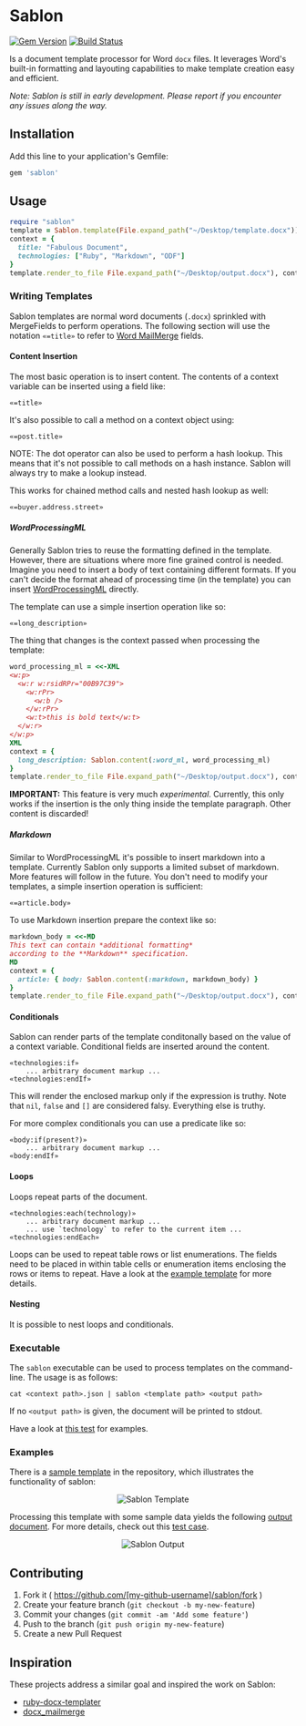 # Sablon

[![Gem Version](https://badge.fury.io/rb/sablon.svg)](http://badge.fury.io/rb/sablon) [![Build Status](https://travis-ci.org/senny/sablon.svg?branch=master)](https://travis-ci.org/senny/sablon)

Is a document template processor for Word `docx` files. It leverages Word's
built-in formatting and layouting capabilities to make template creation easy
and efficient.

*Note: Sablon is still in early development. Please report if you encounter any issues along the way.*

## Installation

Add this line to your application's Gemfile:

```ruby
gem 'sablon'
```


## Usage

```ruby
require "sablon"
template = Sablon.template(File.expand_path("~/Desktop/template.docx"))
context = {
  title: "Fabulous Document",
  technologies: ["Ruby", "Markdown", "ODF"]
}
template.render_to_file File.expand_path("~/Desktop/output.docx"), context
```


### Writing Templates

Sablon templates are normal word documents (`.docx`) sprinkled with MergeFields
to perform operations. The following section will use the notation `«=title»` to
refer to [Word MailMerge](http://en.wikipedia.org/wiki/Mail_merge) fields.

#### Content Insertion

The most basic operation is to insert content. The contents of a context
variable can be inserted using a field like:

```
«=title»
```

It's also possible to call a method on a context object using:

```
«=post.title»
```

NOTE: The dot operator can also be used to perform a hash lookup.
This means that it's not possible to call methods on a hash instance.
Sablon will always try to make a lookup instead.

This works for chained method calls and nested hash lookup as well:

```
«=buyer.address.street»
```

##### WordProcessingML

Generally Sablon tries to reuse the formatting defined in the template. However,
there are situations where more fine grained control is needed. Imagine you need
to insert a body of text containing different formats. If you can't decide the
format ahead of processing time (in the template) you can insert
[WordProcessingML](http://en.wikipedia.org/wiki/Microsoft_Office_XML_formats)
directly.

The template can use a simple insertion operation like so:

```
«=long_description»
```

The thing that changes is the context passed when processing the template:

```ruby
word_processing_ml = <<-XML
<w:p>
  <w:r w:rsidRPr="00B97C39">
    <w:rPr>
      <w:b />
    </w:rPr>
    <w:t>this is bold text</w:t>
  </w:r>
</w:p>
XML
context = {
  long_description: Sablon.content(:word_ml, word_processing_ml)
}
template.render_to_file File.expand_path("~/Desktop/output.docx"), context
```

**IMPORTANT:** This feature is very much *experimental*. Currently, this only
  works if the insertion is the only thing inside the template paragraph. Other
  content is discarded!

##### Markdown

Similar to WordProcessingML it's possible to insert markdown into a template.
Currently Sablon only supports a limited subset of markdown. More features will
follow in the future. You don't need to modify your templates, a simple
insertion operation is sufficient:

```
«=article.body»
```

To use Markdown insertion prepare the context like so:

```ruby
markdown_body = <<-MD
This text can contain *additional formatting*
according to the **Markdown** specification.
MD
context = {
  article: { body: Sablon.content(:markdown, markdown_body) }
}
template.render_to_file File.expand_path("~/Desktop/output.docx"), context
```

#### Conditionals

Sablon can render parts of the template conditonally based on the value of a
context variable. Conditional fields are inserted around the content.

```
«technologies:if»
    ... arbitrary document markup ...
«technologies:endIf»
```

This will render the enclosed markup only if the expression is truthy.
Note that `nil`, `false` and `[]` are considered falsy. Everything else is
truthy.

For more complex conditionals you can use a predicate like so:

```
«body:if(present?)»
    ... arbitrary document markup ...
«body:endIf»
```

#### Loops

Loops repeat parts of the document.

```
«technologies:each(technology)»
    ... arbitrary document markup ...
    ... use `technology` to refer to the current item ...
«technologies:endEach»
```

Loops can be used to repeat table rows or list enumerations. The fields need to
be placed in within table cells or enumeration items enclosing the rows or items
to repeat. Have a look at the
[example template](test/fixtures/sablon_sample.docx) for more details.


#### Nesting

It is possible to nest loops and conditionals.


### Executable

The `sablon` executable can be used to process templates on the command-line.
The usage is as follows:

```
cat <context path>.json | sablon <template path> <output path>
```

If no `<output path>` is given, the document will be printed to stdout.


Have a look at [this test](test/executable_test.rb) for examples.

### Examples

There is a [sample template](test/fixtures/sablon_template.docx) in the
repository, which illustrates the functionality of sablon:

<p align="center">
  <img
  src="https://raw.githubusercontent.com/senny/sablon/master/misc/template.png"
  alt="Sablon Template"/>
</p>

Processing this template with some sample data yields the following
[output document](test/fixtures/sablon_sample.docx).
For more details, check out this [test case](test/sablon_test.rb).

<p align="center">
  <img
  src="https://raw.githubusercontent.com/senny/sablon/master/misc/output.png"
  alt="Sablon Output"/>
</p>


## Contributing

1. Fork it ( https://github.com/[my-github-username]/sablon/fork )
2. Create your feature branch (`git checkout -b my-new-feature`)
3. Commit your changes (`git commit -am 'Add some feature'`)
4. Push to the branch (`git push origin my-new-feature`)
5. Create a new Pull Request


## Inspiration

These projects address a similar goal and inspired the work on Sablon:

* [ruby-docx-templater](https://github.com/jawspeak/ruby-docx-templater)
* [docx_mailmerge](https://github.com/annaswims/docx_mailmerge)
